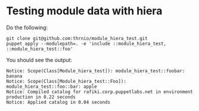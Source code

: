 # Testing module data with hiera

Do the following:

~~~
git clone git@github.com:thrnio/module_hiera_test.git
puppet apply --modulepath=. -e 'include ::module_hiera_test, ::module_hiera_test::foo'
~~~

You should see the output:

~~~
Notice: Scope(Class[Module_hiera_test]): module_hiera_test::foobar: banana
Notice: Scope(Class[Module_hiera_test::Foo]): module_hiera_test::foo::bar: apple
Notice: Compiled catalog for rafiki.corp.puppetlabs.net in environment production in 0.22 seconds
Notice: Applied catalog in 0.04 seconds
~~~
